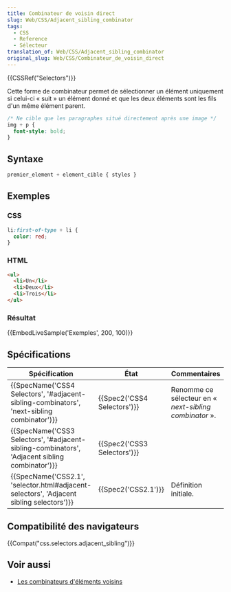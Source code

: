 ```yaml
---
title: Combinateur de voisin direct
slug: Web/CSS/Adjacent_sibling_combinator
tags:
  - CSS
  - Reference
  - Sélecteur
translation_of: Web/CSS/Adjacent_sibling_combinator
original_slug: Web/CSS/Combinateur_de_voisin_direct
---
```

{{CSSRef("Selectors")}}

Cette forme de combinateur permet de sélectionner un élément uniquement si celui-ci « suit » un élément donné et que les deux éléments sont les fils d'un même élément parent.

```css
/* Ne cible que les paragraphes situé directement après une image */
img + p {
  font-style: bold;
}
```

## Syntaxe

```css
premier_element + element_cible { styles }
```

## Exemples

### CSS

```css
li:first-of-type + li {
  color: red;
}
```

### HTML

```html
<ul>
  <li>Un</li>
  <li>Deux</li>
  <li>Trois</li>
</ul>
```

### Résultat

{{EmbedLiveSample('Exemples', 200, 100)}}

## Spécifications

| Spécification                                                                                                                | État                                 | Commentaires                                           |
| ---------------------------------------------------------------------------------------------------------------------------- | ------------------------------------ | ------------------------------------------------------ |
| {{SpecName('CSS4 Selectors', '#adjacent-sibling-combinators', 'next-sibling combinator')}}     | {{Spec2('CSS4 Selectors')}} | Renomme ce sélecteur en « _next-sibling combinator_ ». |
| {{SpecName('CSS3 Selectors', '#adjacent-sibling-combinators', 'Adjacent sibling combinator')}} | {{Spec2('CSS3 Selectors')}} |                                                        |
| {{SpecName('CSS2.1', 'selector.html#adjacent-selectors', 'Adjacent sibling selectors')}}         | {{Spec2('CSS2.1')}}             | Définition initiale.                                   |

## Compatibilité des navigateurs

{{Compat("css.selectors.adjacent_sibling")}}

## Voir aussi

- [Les combinateurs d'éléments voisins](/fr/docs/Web/CSS/Sélecteurs_de_voisins_généraux)
